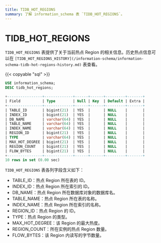```yaml
---
title: TIDB_HOT_REGIONS
summary: 了解 information_schema 表 `TIDB_HOT_REGIONS`。
---
```


# TIDB_HOT_REGIONS

`TIDB_HOT_REGIONS` 表提供了关于当前热点 Region 的相关信息。历史热点信息可以在 `[TIDB_HOT_REGIONS_HISTORY](/information-schema/information-schema-tidb-hot-regions-history.md)` 表查看。

{{< copyable "sql" >}}

```sql
USE information_schema;
DESC tidb_hot_regions;
```

```sql
+----------------+-------------+------+------+---------+-------+
| Field          | Type        | Null | Key  | Default | Extra |
+----------------+-------------+------+------+---------+-------+
| TABLE_ID       | bigint(21)  | YES  |      | NULL    |       |
| INDEX_ID       | bigint(21)  | YES  |      | NULL    |       |
| DB_NAME        | varchar(64) | YES  |      | NULL    |       |
| TABLE_NAME     | varchar(64) | YES  |      | NULL    |       |
| INDEX_NAME     | varchar(64) | YES  |      | NULL    |       |
| REGION_ID      | bigint(21)  | YES  |      | NULL    |       |
| TYPE           | varchar(64) | YES  |      | NULL    |       |
| MAX_HOT_DEGREE | bigint(21)  | YES  |      | NULL    |       |
| REGION_COUNT   | bigint(21)  | YES  |      | NULL    |       |
| FLOW_BYTES     | bigint(21)  | YES  |      | NULL    |       |
+----------------+-------------+------+------+---------+-------+
10 rows in set (0.00 sec)
```

`TIDB_HOT_REGIONS` 表各列字段含义如下：

* TABLE_ID：热点 Region 所在表的 ID。
* INDEX_ID：热点 Region 所在索引的 ID。
* DB_NAME：热点 Region 所在数据库对象的数据库名。
* TABLE_NAME：热点 Region 所在表的名称。
* INDEX_NAME：热点 Region 所在索引的名称。
* REGION_ID：热点 Region 的 ID。
* TYPE：热点 Region 的类型。
* MAX_HOT_DEGREE：该 Region 的最大热度。
* REGION_COUNT：所在实例的热点 Region 数量。
* FLOW_BYTES：该 Region 内读写的字节数量。
